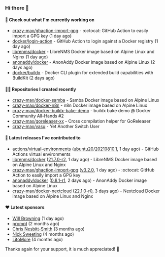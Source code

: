 ### Hi there 👋

#### 👷 Check out what I'm currently working on

- [crazy-max/ghaction-import-gpg](https://github.com/crazy-max/ghaction-import-gpg) - :octocat: GitHub Action to easily import a GPG key (1 day ago)
- [docker/login-action](https://github.com/docker/login-action) - GitHub Action to login against a Docker registry (1 day ago)
- [librenms/docker](https://github.com/librenms/docker) - LibreNMS Docker image based on Alpine Linux and Nginx (1 day ago)
- [anonaddy/docker](https://github.com/anonaddy/docker) - AnonAddy Docker image based on Alpine Linux (2 days ago)
- [docker/buildx](https://github.com/docker/buildx) - Docker CLI plugin for extended build capabilities with BuildKit (2 days ago)

#### 👨‍💻 Repositories I created recently

- [crazy-max/docker-samba](https://github.com/crazy-max/docker-samba) - Samba Docker image based on Alpine Linux
- [crazy-max/docker-n8n](https://github.com/crazy-max/docker-n8n) - n8n Docker image based on Alpine Linux
- [crazy-max/docker-buildx-bake-demo](https://github.com/crazy-max/docker-buildx-bake-demo) - buildx bake demo @ Docker Community All-Hands #2
- [crazy-max/goreleaser-xx](https://github.com/crazy-max/goreleaser-xx) - Cross compilation helper for GoReleaser
- [crazy-max/yasu](https://github.com/crazy-max/yasu) - Yet Another Switch User

#### 🚀 Latest releases I've contributed to

- [actions/virtual-environments](https://github.com/actions/virtual-environments) ([ubuntu20/20210810.1](https://github.com/actions/virtual-environments/releases/tag/ubuntu20%2F20210810.1), 1 day ago) - GitHub Actions virtual environments
- [librenms/docker](https://github.com/librenms/docker) ([21.7.0-r2](https://github.com/librenms/docker/releases/tag/21.7.0-r2), 1 day ago) - LibreNMS Docker image based on Alpine Linux and Nginx
- [crazy-max/ghaction-import-gpg](https://github.com/crazy-max/ghaction-import-gpg) ([v3.2.0](https://github.com/crazy-max/ghaction-import-gpg/releases/tag/v3.2.0), 1 day ago) - :octocat: GitHub Action to easily import a GPG key
- [anonaddy/docker](https://github.com/anonaddy/docker) ([0.8.1-r1](https://github.com/anonaddy/docker/releases/tag/0.8.1-r1), 2 days ago) - AnonAddy Docker image based on Alpine Linux
- [crazy-max/docker-nextcloud](https://github.com/crazy-max/docker-nextcloud) ([22.1.0-r0](https://github.com/crazy-max/docker-nextcloud/releases/tag/22.1.0-r0), 3 days ago) - Nextcloud Docker image based on Alpine Linux and Nginx

#### ❤️ Latest sponsors
- [Will Browning](https://github.com/willbrowningme) (1 day ago)
- [prompt](https://github.com/pr-mpt) (2 months ago)
- [Chris Nesbitt-Smith](https://github.com/chrisns) (3 months ago)
- [Nick Sweeting](https://github.com/pirate) (4 months ago)
- [LitoMore](https://github.com/LitoMore) (4 months ago)

Thanks again for your support, it is much appreciated! 🙏

